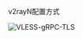 v2rayN配置方式

![VLESS-gRPC-TLS](https://user-images.githubusercontent.com/88967758/180817492-7c165cd0-2d65-4901-85c5-c07f1b39e8c7.jpg)
